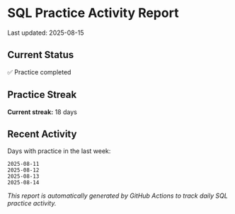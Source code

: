 # SQL Practice Activity Report

Last updated: 2025-08-15

## Current Status

✅ Practice completed

## Practice Streak

**Current streak:** 18 days

## Recent Activity

Days with practice in the last week:

```
2025-08-11
2025-08-12
2025-08-13
2025-08-14
```

*This report is automatically generated by GitHub Actions to track daily SQL practice activity.*
